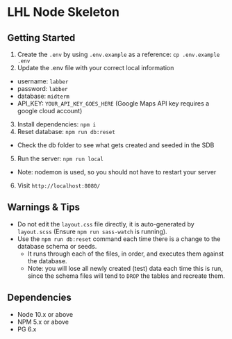 LHL Node Skeleton
=========

## Getting Started

1. Create the `.env` by using `.env.example` as a reference: `cp .env.example .env`
2. Update the .env file with your correct local information 
  - username: `labber` 
  - password: `labber` 
  - database: `midterm`
  - API_KEY: `YOUR_API_KEY_GOES_HERE`
  (Google Maps API key requires a google cloud account)
3. Install dependencies: `npm i`
4. Reset database: `npm run db:reset`
  - Check the db folder to see what gets created and seeded in the SDB
5. Run the server: `npm run local`
  - Note: nodemon is used, so you should not have to restart your server
6. Visit `http://localhost:8080/`

## Warnings & Tips

- Do not edit the `layout.css` file directly, it is auto-generated by `layout.scss` (Ensure `npm run sass-watch` is running).
- Use the `npm run db:reset` command each time there is a change to the database schema or seeds. 
  - It runs through each of the files, in order, and executes them against the database. 
  - Note: you will lose all newly created (test) data each time this is run, since the schema files will tend to `DROP` the tables and recreate them.

## Dependencies

- Node 10.x or above
- NPM 5.x or above
- PG 6.x
